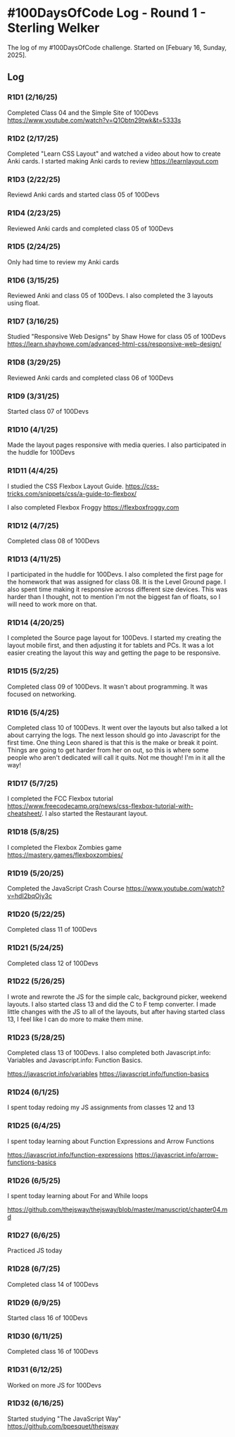 # #100DaysOfCode Log - Round 1 - Sterling Welker

The log of my #100DaysOfCode challenge. Started on [Febuary 16, Sunday, 2025].

## Log

### R1D1 (2/16/25)

Completed Class 04 and the Simple Site of 100Devs
https://www.youtube.com/watch?v=Q1Obtn29twk&t=5333s

### R1D2 (2/17/25)

Completed "Learn CSS Layout" and watched a video about how to create Anki cards. I started making Anki cards to review
https://learnlayout.com

### R1D3 (2/22/25)

Reviewd Anki cards and started class 05 of 100Devs

### R1D4 (2/23/25)

Reviewed Anki cards and completed class 05 of 100Devs

### R1D5 (2/24/25)

Only had time to review my Anki cards

### R1D6 (3/15/25)

Reviewed Anki and class 05 of 100Devs. I also completed the 3 layouts using float.

### R1D7 (3/16/25)

Studied "Responsive Web Designs" by Shaw Howe for class 05 of 100Devs
https://learn.shayhowe.com/advanced-html-css/responsive-web-design/

### R1D8 (3/29/25)

Reviewed Anki cards and completed class 06 of 100Devs

### R1D9 (3/31/25)

Started class 07 of 100Devs

### R1D10 (4/1/25)

Made the layout pages responsive with media queries. I also participated in the huddle for 100Devs

### R1D11 (4/4/25)

I studied the CSS Flexbox Layout Guide.
https://css-tricks.com/snippets/css/a-guide-to-flexbox/

I also completed Flexbox Froggy
https://flexboxfroggy.com

### R1D12 (4/7/25)

Completed class 08 of 100Devs

### R1D13 (4/11/25)

I participated in the huddle for 100Devs. I also completed the first page for the homework that was assigned for class 08. It is the Level Ground page. I also spent time making it responsive across different size devices. This was harder than I thought, not to mention I'm not the biggest fan of floats, so I will need to work more on that.

### R1D14 (4/20/25)

I completed the Source page layout for 100Devs. I started my creating the layout mobile first, and then adjusting it for tablets and PCs. It was a lot easier creating the layout this way and getting the page to be responsive.

### R1D15 (5/2/25)

Completed class 09 of 100Devs. It wasn't about programming. It was focused on networking.

### R1D16 (5/4/25)

Completed class 10 of 100Devs. It went over the layouts but also talked a lot about carrying the logs. The next lesson should go into Javascript for the first time. One thing Leon shared is that this is the make or break it point. Things are going to get harder from her on out, so this is where some people who aren't dedicated will call it quits. Not me though! I'm in it all the way!

### R1D17 (5/7/25)

I completed the FCC Flexbox tutorial https://www.freecodecamp.org/news/css-flexbox-tutorial-with-cheatsheet/. 
I also started the Restaurant layout.

### R1D18 (5/8/25)

I completed the Flexbox Zombies game https://mastery.games/flexboxzombies/

### R1D19 (5/20/25)

Completed the JavaScript Crash Course https://www.youtube.com/watch?v=hdI2bqOjy3c

### R1D20 (5/22/25)

Completed class 11 of 100Devs

### R1D21 (5/24/25)

Completed class 12 of 100Devs

### R1D22 (5/26/25)

I wrote and rewrote the JS for the simple calc, background picker, weekend layouts. I also started class 13 and did the C to F temp converter. I made little changes with the JS to all of the layouts, but after having started class 13, I feel like I can do more to make them mine.

### R1D23 (5/28/25)

Completed class 13 of 100Devs. I also completed both Javascript.info: Variables and Javascript.info: Function Basics.

https://javascript.info/variables
https://javascript.info/function-basics

### R1D24 (6/1/25)

I spent today redoing my JS assignments from classes 12 and 13

### R1D25 (6/4/25)

I spent today learning about Function Expressions and Arrow Functions

https://javascript.info/function-expressions
https://javascript.info/arrow-functions-basics

### R1D26 (6/5/25)

I spent today learning about For and While loops

https://github.com/thejsway/thejsway/blob/master/manuscript/chapter04.md

### R1D27 (6/6/25)

Practiced JS today

### R1D28 (6/7/25)

Completed class 14 of 100Devs

### R1D29 (6/9/25)

Started class 16 of 100Devs

### R1D30 (6/11/25)

Completed class 16 of 100Devs

### R1D31 (6/12/25)

Worked on more JS for 100Devs

### R1D32 (6/16/25)

Started studying "The JavaScript Way"
https://github.com/bpesquet/thejsway